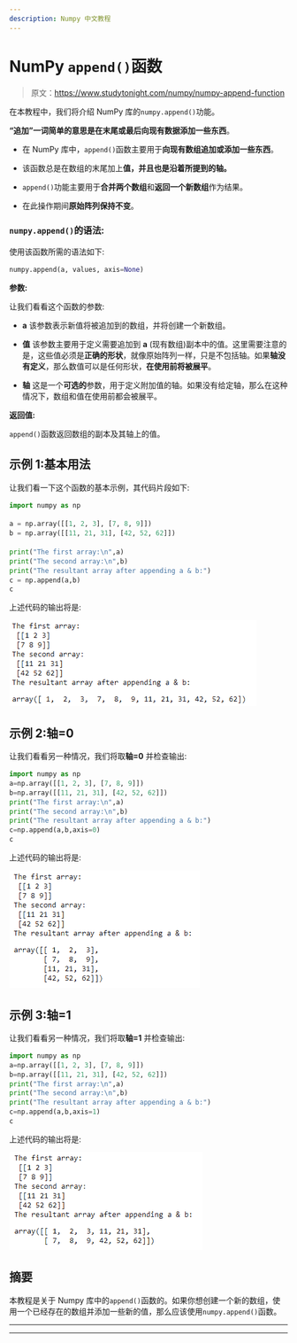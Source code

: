 ```yaml
---
description: Numpy 中文教程
---
```


# NumPy `append()`函数

> 原文：<https://www.studytonight.com/numpy/numpy-append-function>

在本教程中，我们将介绍 NumPy 库的`numpy.append()`功能。

**“追加”**一词简单的意思是**在末尾或最后向现有数据添加一些东西**。

*   在 NumPy 库中，`append()`函数主要用于**向现有数组追加或添加一些东西**。

*   该函数总是在数组的末尾加上**值，并且也是沿着所提到的轴。**

*   `append()`功能主要用于**合并两个数组**和**返回一个新数组**作为结果。

*   在此操作期间**原始阵列保持不变**。

### `numpy.append()`的语法:

使用该函数所需的语法如下:

```py
numpy.append(a, values, axis=None)
```

**参数:**

让我们看看这个函数的参数:

*   **a**
    该参数表示新值将被追加到的数组，并将创建一个新数组。

*   **值**
    该参数主要用于定义需要追加到 **a** (现有数组)副本中的值。这里需要注意的是，这些值必须是**正确的形状**，就像原始阵列一样，只是不包括轴。如果**轴没有定义**，那么数值可以是任何形状，**在使用前将被展平**。

*   **轴**
    这是一个**可选的**参数，用于定义附加值的轴。如果没有给定轴，那么在这种情况下，数组和值在使用前都会被展平。

**返回值:**

`append()`函数返回数组的副本及其轴上的值。

## 示例 1:基本用法

让我们看一下这个函数的基本示例，其代码片段如下:

```py
import numpy as np  

a = np.array([[1, 2, 3], [7, 8, 9]])  
b = np.array([[11, 21, 31], [42, 52, 62]])  

print("The first array:\n",a)
print("The second array:\n",b)
print("The resultant array after appending a & b:")
c = np.append(a,b)  
c 
```

上述代码的输出将是:

![numpy append() function example](img/d44e70d8c41c802e22990792e144c877.png)

## 示例 2:轴=0

让我们看看另一种情况，我们将取**轴=0** 并检查输出:

```py
import numpy as np  
a=np.array([[1, 2, 3], [7, 8, 9]])  
b=np.array([[11, 21, 31], [42, 52, 62]])  
print("The first array:\n",a)
print("The second array:\n",b)
print("The resultant array after appending a & b:")
c=np.append(a,b,axis=0)  
c 
```

上述代码的输出将是:

![numpy append() function example](img/fd344f77baf22b228dd94545398fa1ba.png)

## 示例 3:轴=1

让我们看看另一种情况，我们将取**轴=1** 并检查输出:

```py
import numpy as np  
a=np.array([[1, 2, 3], [7, 8, 9]])  
b=np.array([[11, 21, 31], [42, 52, 62]])  
print("The first array:\n",a)
print("The second array:\n",b)
print("The resultant array after appending a & b:")
c=np.append(a,b,axis=1)  
c 
```

上述代码的输出将是:

![numpy append() function example](img/9cbdc5b026e05da99ed219125ce5d8ea.png)

## 摘要

本教程是关于 Numpy 库中的`append()`函数的。如果你想创建一个新的数组，使用一个已经存在的数组并添加一些新的值，那么应该使用`numpy.append()`函数。

* * *

* * *